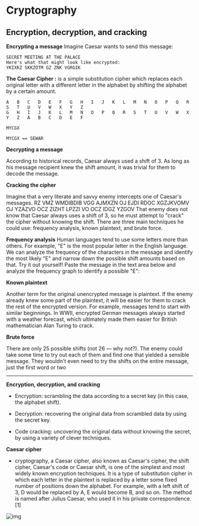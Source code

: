 # Cryptography

## Encryption, decryption, and cracking

**Encrypting a message**
Imagine Caesar wants to send this message:
```
SECRET MEETING AT THE PALACE
Here's what that might look like encrypted:
YKIXKZ SKKZOTM GZ ZNK VGRGIK

```

**The Caesar Cipher :** is a simple substitution cipher which replaces each original letter with a different letter in the alphabet by shifting the alphabet by a certain amount.

```
A	B	C	D	E	F	G	H	I	J	K	L	M	N	O	P	Q	R	S	T	U	V	W	X	Y	Z
G	H	I	J	K	L	M	N	O	P	Q	R	S	T	U	V	W	X	Y	Z	A	B	C	D	E	F

MYCGX
```

`MYCGX == SEWAR`





**Decrypting a message**

According to historical records, Caesar always used a shift of 3. As long as his message recipient knew the shift amount, it was trivial for them to decode the message.




**Cracking the cipher**

Imagine that a very literate and savvy enemy intercepts one of Caesar's messages.
RZ VMZ WMDIBDIB VGG AJMXZN OJ EJDI RDOC XGZJKVOMV OJ YZAZVO OCZ ZIZHT LPZZI VO OCZ IDGZ YZGOV
That enemy does not know that Caesar always uses a shift of 3, so he must attempt to "crack" the cipher without knowing the shift.
There are three main techniques he could use: frequency analysis, known plaintext, and brute force.


**Frequency analysis**
Human languages tend to use some letters more than others. For example, "E" is the most popular letter in the English language. We can analyze the frequency of the characters in the message and identify the most likely "E" and narrow down the possible shift amounts based on that.
Try it out yourself! Paste the message in the text area below and analyze the frequency graph to identify a possible "E":



**Known plaintext**

Another term for the original unencrypted message is plaintext. If the enemy already knew some part of the plaintext, it will be easier for them to crack the rest of the encrypted version.
For example, messages tend to start with similar beginnings. In WWII, encrypted German messages always started with a weather forecast, which ultimately made them easier for British mathematician Alan Turing to crack.



**Brute force**

There are only 25 possible shifts (not 26 — why not?). The enemy could take some time to try out each of them and find one that yielded a sensible message. They wouldn't even need to try the shifts on the entire message, just the first word or two


****

**Encryption, decryption, and cracking**


* Encryption: scrambling the data according to a secret key (in this case, the alphabet shift).


* Decryption: recovering the original data from scrambled data by using the secret key.


* Code cracking: uncovering the original data without knowing the secret, by using a variety of clever techniques.



**Caesar cipher**

* cryptography, a Caesar cipher, also known as Caesar's cipher, the shift cipher, Caesar's code or Caesar shift, is one of the simplest and most widely known encryption techniques. It is a type of substitution cipher in which each letter in the plaintext is replaced by a letter some fixed number of positions down the alphabet. For example, with a left shift of 3, D would be replaced by A, E would become B, and so on. The method is named after Julius Caesar, who used it in his private correspondence.[1]


![img](https://images-na.ssl-images-amazon.com/images/I/61K6UvP2XxL.png)